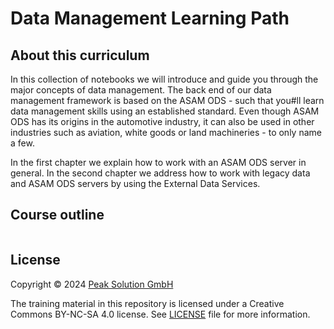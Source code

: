 # Data Management Learning Path

## About this curriculum

In this collection of notebooks we will introduce and guide you through the major concepts of data management.
The back end of our data management framework is based on the ASAM ODS - such that you#ll learn data management skills using an established standard.
Even though ASAM ODS has its origins in the automotive industry, it can also be used in other industries such as aviation, white goods or land machineries - to only name a few.

In the first chapter we explain how to work with an ASAM ODS server in general.
In the second chapter we address how to work with legacy data and ASAM ODS servers by using the External Data Services.

## Course outline

```{tableofcontents}
```

## License

Copyright © 2024 [Peak Solution GmbH](https://peak-solution.de)

The training material in this repository is licensed under a Creative Commons BY-NC-SA 4.0 license. See [LICENSE](../LICENSE) file for more information.